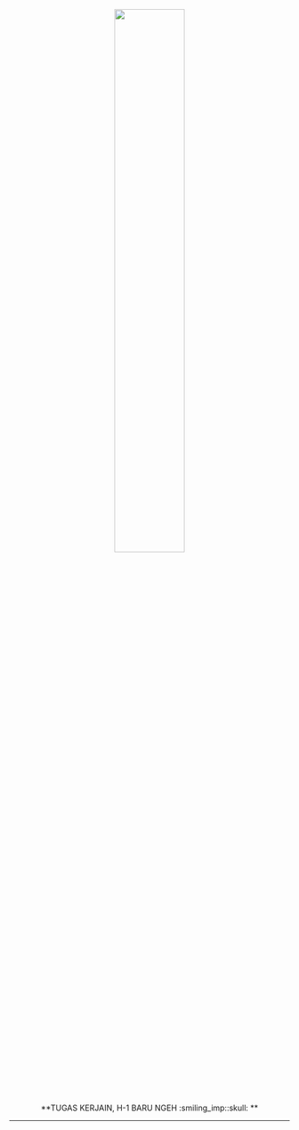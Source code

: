 <div id="header" width="50%" align="center">
    <img src="https://i.pinimg.com/originals/35/c7/38/35c7380e6bb0787e6295ea63d8eb92d6.gif" width="50%" />


</div>

<p align="center"> **TUGAS KERJAIN, H-1 BARU NGEH :smiling_imp::skull: ** </p>

---